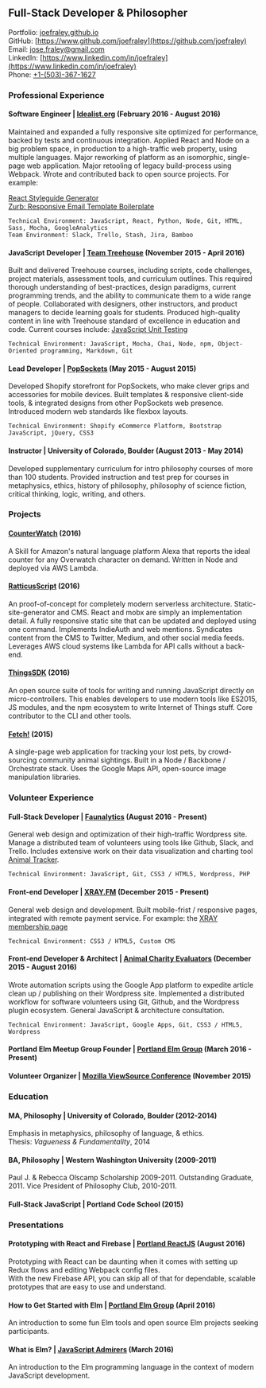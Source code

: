 ## Full-Stack Developer & Philosopher  
Portfolio: [joefraley.github.io](https://joefraley.github.io)  
GitHub: [https://www.github.com/joefraley](https://github.com/joefraley)  
Email: [jose.fraley@gmail.com](mailto:jose.fraley@gmail.com)  
LinkedIn: [https://www.linkedin.com/in/joefraley](https://www.linkedin.com/in/joefraley)  
Phone: [+1-(503)-367-1627](tel:+1-503-367-1627)  

### Professional Experience  
#### Software Engineer |  [Idealist.org](http://www.idealist.org) (February 2016 - August 2016)
Maintained and expanded a fully responsive site optimized for performance, backed by tests and continuous integration. Applied React and Node on a big problem space, in production to a high-traffic web property, using multiple languages. Major reworking of platform as an isomorphic, single-page web application. Major retooling of legacy build-process using Webpack. Wrote and contributed back to open source projects. For example:  

[React Styleguide Generator](https://github.com/pocotan001/react-styleguide-generator)  
[Zurb: Responsive Email Template Boilerplate](https://github.com/joefraley/responsive-email-template-boilerplate)  

    Technical Environment: JavaScript, React, Python, Node, Git, HTML, Sass, Mocha, GoogleAnalytics  
    Team Environment: Slack, Trello, Stash, Jira, Bamboo  

#### JavaScript Developer | [Team Treehouse](https://www.teamtreehouse.com/) (November 2015 - April 2016)  
Built and delivered Treehouse courses, including scripts, code challenges, project materials, assessment tools, and curriculum outlines. This required thorough understanding of best-practices, design paradigms, current programming trends, and the ability to communicate them to a wide range of people. Collaborated with designers, other instructors, and product managers to decide learning goals for students. Produced high-quality content in line with Treehouse standard of excellence in education and code.  Current courses include: [JavaScript Unit Testing](https://teamtreehouse.com/library/javascript-unit-testing)  

    Technical Environment: JavaScript, Mocha, Chai, Node, npm, Object-Oriented programming, Markdown, Git

#### Lead Developer | [PopSockets](https://www.popsockets.com) (May 2015 - August 2015)  
Developed Shopify storefront for PopSockets, who make clever grips and accessories for mobile devices. Built templates & responsive client-side tools, & integrated designs from other PopSockets web presence. Introduced modern web standards like flexbox layouts.  

    Technical Environment: Shopify eCommerce Platform, Bootstrap JavaScript, jQuery, CSS3

#### Instructor | University of Colorado, Boulder (August 2013 - May 2014)  
Developed supplementary curriculum for intro philosophy courses of more than 100 students. Provided instruction and test prep for courses in metaphysics, ethics, history of philosophy, philosophy of science fiction, critical thinking, logic, writing, and others.

### Projects  
#### [CounterWatch](http://www.alexaskillstore.com/other/watchcounter/39162) (2016)
A Skill for Amazon's natural language platform Alexa that reports the ideal counter for any Overwatch character on demand. Written in Node and deployed via AWS Lambda.

#### [RatticusScript](https://www.ratticusscript.com) (2016)
An proof-of-concept for completely modern serverless architecture. Static-site-generator and CMS. React and mobx are simply an implementation detail. A fully responsive static site that can be updated and deployed using one command. Implements IndieAuth and web mentions. Syndicates content from the CMS to Twitter, Medium, and other social media feeds. Leverages AWS cloud systems like Lambda for API calls without a back-end.

#### [ThingsSDK](https://github.com/thingsSDK/thingssdk-cli) (2016)
An open source suite of tools for writing and running JavaScript directly on micro-controllers. This enables developers to use modern tools like ES2015, JS modules, and the npm ecosystem to write Internet of Things stuff. Core contributor to the CLI and other tools.

#### [Fetch!](http://www.fetch.love) (2015)
A single-page web application for tracking your lost pets, by crowd-sourcing community animal sightings. Built in a Node / Backbone / Orchestrate stack. Uses the Google Maps API, open-source image manipulation libraries.  

### Volunteer Experience  
#### Full-Stack Developer | [Faunalytics](https://faunalytics.org/) (August 2016 - Present)  
General web design and optimization of their high-traffic Wordpress site. Manage a distributed team of volunteers using tools like Github, Slack, and Trello. Includes extensive work on their data visualization and charting tool [Animal Tracker](https://faunalytics.org/animaltracker/).

    Technical Environment: JavaScript, Git, CSS3 / HTML5, Wordpress, PHP

#### Front-end Developer | [**XRAY.FM**](https://www.xray.fm) (December 2015 - Present)  
General web design and development. Built mobile-frist / responsive pages, integrated with remote payment service.   For example: the [XRAY membership page](http://xray.fm/membership)  

    Technical Environment: CSS3 / HTML5, Custom CMS

#### Front-end Developer & Architect | [Animal Charity Evaluators](https://www.animalcharityevaluators.org/) (December 2015 - August 2016)  
Wrote automation scripts using the Google App platform to expedite article clean up / publishing on their Wordpress site. Implemented a distributed workflow for software volunteers using Git, Github, and the Wordpress plugin ecosystem. General JavaScript & architecture consultation.  

    Technical Environment: JavaScript, Google Apps, Git, CSS3 / HTML5, Wordpress

#### Portland Elm Meetup Group Founder | [Portland Elm Group](https://www.meetup.com/portlandelm/) (March 2016 - Present)  

#### Volunteer Organizer | [Mozilla ViewSource Conference](https://viewsourceconf.org/) (November 2015)  

### Education   
#### MA, Philosophy | University of Colorado, Boulder (2012-2014)    
Emphasis in metaphysics, philosophy of language, & ethics.  
Thesis: *Vagueness & Fundamentality*, 2014  

#### BA, Philosophy | Western Washington University (2009-2011)    
Paul J. & Rebecca Olscamp Scholarship 2009-2011. Outstanding Graduate, 2011.  Vice President of Philosophy Club, 2010-2011.  

#### Full-Stack JavaScript | Portland Code School (2015)    

### Presentations  
#### Prototyping with React and Firebase | [Portland ReactJS](http://www.meetup.com/Portland-ReactJS/events/233069449/) (August 2016)  
Prototyping with React can be daunting when it comes with setting up Redux flows and editing Webpack config files.  
With the new Firebase API, you can skip all of that for dependable, scalable prototypes that are easy to use and understand.

#### How to Get Started with Elm | [Portland Elm Group](https://www.meetup.com/portlandelm/events/228818726/) (April 2016)  
An introduction to some fun Elm tools and open source Elm projects seeking participants.  

#### What is Elm? | [JavaScript Admirers](https://www.meetup.com/Portland-JavaScript-Admirers/photos/26839880/) (March 2016)  
An introduction to the Elm programming language in the context of modern JavaScript development.  
